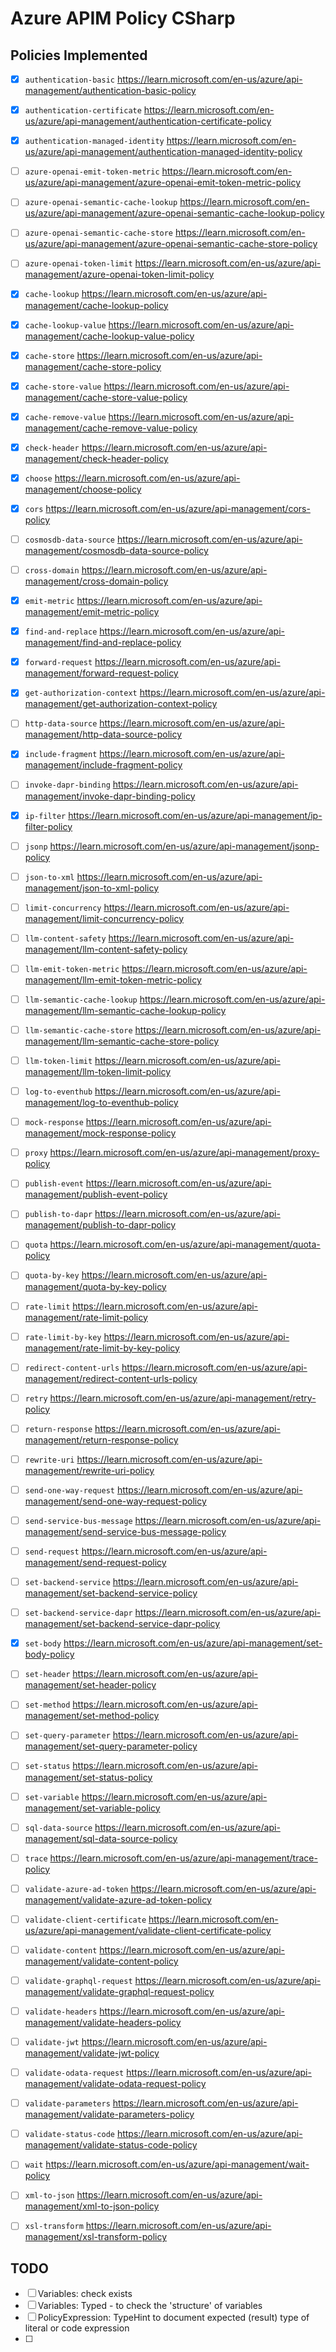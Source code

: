 # Azure APIM Policy CSharp

## Policies Implemented

- [x] `authentication-basic` https://learn.microsoft.com/en-us/azure/api-management/authentication-basic-policy
- [x] `authentication-certificate` https://learn.microsoft.com/en-us/azure/api-management/authentication-certificate-policy
- [x] `authentication-managed-identity` https://learn.microsoft.com/en-us/azure/api-management/authentication-managed-identity-policy
- [ ] `azure-openai-emit-token-metric` https://learn.microsoft.com/en-us/azure/api-management/azure-openai-emit-token-metric-policy
- [ ] `azure-openai-semantic-cache-lookup` https://learn.microsoft.com/en-us/azure/api-management/azure-openai-semantic-cache-lookup-policy
- [ ] `azure-openai-semantic-cache-store` https://learn.microsoft.com/en-us/azure/api-management/azure-openai-semantic-cache-store-policy
- [ ] `azure-openai-token-limit` https://learn.microsoft.com/en-us/azure/api-management/azure-openai-token-limit-policy
- [x] `cache-lookup` https://learn.microsoft.com/en-us/azure/api-management/cache-lookup-policy
- [x] `cache-lookup-value` https://learn.microsoft.com/en-us/azure/api-management/cache-lookup-value-policy
- [x] `cache-store` https://learn.microsoft.com/en-us/azure/api-management/cache-store-policy
- [x] `cache-store-value` https://learn.microsoft.com/en-us/azure/api-management/cache-store-value-policy
- [x] `cache-remove-value` https://learn.microsoft.com/en-us/azure/api-management/cache-remove-value-policy
- [x] `check-header` https://learn.microsoft.com/en-us/azure/api-management/check-header-policy
- [x] `choose` https://learn.microsoft.com/en-us/azure/api-management/choose-policy
- [x] `cors` https://learn.microsoft.com/en-us/azure/api-management/cors-policy
- [ ] `cosmosdb-data-source` https://learn.microsoft.com/en-us/azure/api-management/cosmosdb-data-source-policy
- [ ] `cross-domain` https://learn.microsoft.com/en-us/azure/api-management/cross-domain-policy
- [x] `emit-metric` https://learn.microsoft.com/en-us/azure/api-management/emit-metric-policy
- [x] `find-and-replace` https://learn.microsoft.com/en-us/azure/api-management/find-and-replace-policy
- [x] `forward-request` https://learn.microsoft.com/en-us/azure/api-management/forward-request-policy
- [x] `get-authorization-context` https://learn.microsoft.com/en-us/azure/api-management/get-authorization-context-policy
- [ ] `http-data-source` https://learn.microsoft.com/en-us/azure/api-management/http-data-source-policy
- [x] `include-fragment` https://learn.microsoft.com/en-us/azure/api-management/include-fragment-policy
- [ ] `invoke-dapr-binding` https://learn.microsoft.com/en-us/azure/api-management/invoke-dapr-binding-policy
- [x] `ip-filter` https://learn.microsoft.com/en-us/azure/api-management/ip-filter-policy
- [ ] `jsonp` https://learn.microsoft.com/en-us/azure/api-management/jsonp-policy
- [ ] `json-to-xml` https://learn.microsoft.com/en-us/azure/api-management/json-to-xml-policy
- [ ] `limit-concurrency` https://learn.microsoft.com/en-us/azure/api-management/limit-concurrency-policy
- [ ] `llm-content-safety` https://learn.microsoft.com/en-us/azure/api-management/llm-content-safety-policy
- [ ] `llm-emit-token-metric` https://learn.microsoft.com/en-us/azure/api-management/llm-emit-token-metric-policy
- [ ] `llm-semantic-cache-lookup` https://learn.microsoft.com/en-us/azure/api-management/llm-semantic-cache-lookup-policy
- [ ] `llm-semantic-cache-store` https://learn.microsoft.com/en-us/azure/api-management/llm-semantic-cache-store-policy
- [ ] `llm-token-limit` https://learn.microsoft.com/en-us/azure/api-management/llm-token-limit-policy
- [ ] `log-to-eventhub` https://learn.microsoft.com/en-us/azure/api-management/log-to-eventhub-policy
- [ ] `mock-response` https://learn.microsoft.com/en-us/azure/api-management/mock-response-policy
- [ ] `proxy` https://learn.microsoft.com/en-us/azure/api-management/proxy-policy
- [ ] `publish-event` https://learn.microsoft.com/en-us/azure/api-management/publish-event-policy
- [ ] `publish-to-dapr` https://learn.microsoft.com/en-us/azure/api-management/publish-to-dapr-policy
- [ ] `quota` https://learn.microsoft.com/en-us/azure/api-management/quota-policy
- [ ] `quota-by-key` https://learn.microsoft.com/en-us/azure/api-management/quota-by-key-policy
- [ ] `rate-limit` https://learn.microsoft.com/en-us/azure/api-management/rate-limit-policy
- [ ] `rate-limit-by-key` https://learn.microsoft.com/en-us/azure/api-management/rate-limit-by-key-policy
- [ ] `redirect-content-urls` https://learn.microsoft.com/en-us/azure/api-management/redirect-content-urls-policy
- [ ] `retry` https://learn.microsoft.com/en-us/azure/api-management/retry-policy
- [ ] `return-response` https://learn.microsoft.com/en-us/azure/api-management/return-response-policy
- [ ] `rewrite-uri` https://learn.microsoft.com/en-us/azure/api-management/rewrite-uri-policy
- [ ] `send-one-way-request` https://learn.microsoft.com/en-us/azure/api-management/send-one-way-request-policy
- [ ] `send-service-bus-message` https://learn.microsoft.com/en-us/azure/api-management/send-service-bus-message-policy
- [ ] `send-request` https://learn.microsoft.com/en-us/azure/api-management/send-request-policy
- [ ] `set-backend-service` https://learn.microsoft.com/en-us/azure/api-management/set-backend-service-policy
- [ ] `set-backend-service-dapr` https://learn.microsoft.com/en-us/azure/api-management/set-backend-service-dapr-policy
- [x] `set-body` https://learn.microsoft.com/en-us/azure/api-management/set-body-policy
- [ ] `set-header` https://learn.microsoft.com/en-us/azure/api-management/set-header-policy
- [ ] `set-method` https://learn.microsoft.com/en-us/azure/api-management/set-method-policy
- [ ] `set-query-parameter` https://learn.microsoft.com/en-us/azure/api-management/set-query-parameter-policy
- [ ] `set-status` https://learn.microsoft.com/en-us/azure/api-management/set-status-policy
- [ ] `set-variable` https://learn.microsoft.com/en-us/azure/api-management/set-variable-policy
- [ ] `sql-data-source` https://learn.microsoft.com/en-us/azure/api-management/sql-data-source-policy
- [ ] `trace` https://learn.microsoft.com/en-us/azure/api-management/trace-policy
- [ ] `validate-azure-ad-token` https://learn.microsoft.com/en-us/azure/api-management/validate-azure-ad-token-policy
- [ ] `validate-client-certificate` https://learn.microsoft.com/en-us/azure/api-management/validate-client-certificate-policy
- [ ] `validate-content` https://learn.microsoft.com/en-us/azure/api-management/validate-content-policy
- [ ] `validate-graphql-request` https://learn.microsoft.com/en-us/azure/api-management/validate-graphql-request-policy
- [ ] `validate-headers` https://learn.microsoft.com/en-us/azure/api-management/validate-headers-policy
- [ ] `validate-jwt` https://learn.microsoft.com/en-us/azure/api-management/validate-jwt-policy
- [ ] `validate-odata-request` https://learn.microsoft.com/en-us/azure/api-management/validate-odata-request-policy
- [ ] `validate-parameters` https://learn.microsoft.com/en-us/azure/api-management/validate-parameters-policy
- [ ] `validate-status-code` https://learn.microsoft.com/en-us/azure/api-management/validate-status-code-policy
- [ ] `wait` https://learn.microsoft.com/en-us/azure/api-management/wait-policy
- [ ] `xml-to-json` https://learn.microsoft.com/en-us/azure/api-management/xml-to-json-policy
- [ ] `xsl-transform` https://learn.microsoft.com/en-us/azure/api-management/xsl-transform-policy


## TODO

- [ ] Variables: check exists
- [ ] Variables: Typed - to check the 'structure' of variables
- [ ] PolicyExpression: TypeHint to document expected (result) type of literal or code expression
- [ ] 
